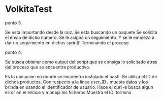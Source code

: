 # VolkitaTest


punto 3.

Se esta importando desde la raiz.
Se esta buscando un paquete
Se solicita el envio de dicho numero.
Se le asigna un seguimiento.
Y se le empieza a dar un seguimiento en dichos sprintf.
Terminando el proceso

punto 4.

Se busca obtener como output del script que se consiga lo solicitado atras del proceso que se encuentra productivo.

Es la ubicacion en donde se encuentra instalado el bash.
Se utiliza el ID de dichos productos.
Con respecto a la linea user_ID , muesta datos y los brinda en usando el identificador de usuario.
Hace
el curl -s busca algun error en el enlace y maneja los ficheros
Muestra el ID.
termino

